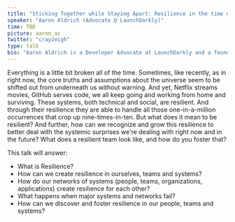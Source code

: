 ```yaml
---
title: "Sticking Together while Staying Apart: Resilience in the time of global pandemic"
speaker: "Aaron Aldrich (Advocate @ LaunchDarkly)"
time: TBD
picture: aaron_ac
twitter: "crayzeigh"
type: talk
bio: "Aaron Aldrich is a Developer Advocate at LaunchDarkly and a founding organizer of DevOpsDays Hartford and organizer of DevOpsDays NYC. He is passionate about the connection points of humans and technology and how we can consistently use one to help the other. Find him online @crayzeigh on twitter or crayzeigh.com"
---
```


Everything is a little bit broken all of the time. Sometimes, like recently, as in right now, the core truths and assumptions about the universe seem to be shifted out from underneath us without warning. And yet, Netflix streams movies, GitHub serves code, we all keep going and working from home and surviving. These systems, both technical and social, are resilient. And through their resilience they are able to handle all those one-in-a-million occurrences that crop up nine-times-in-ten. But what does it mean to be resilient? And further, how can we recognize and grow this resilience to better deal with the systemic surprises we're dealing with right now and in the future? What does a resilient team look like, and how do you foster that?

This talk will answer: 
- What is Resilience? 
- How can we create resilience in ourselves, teams and systems?
- How do our networks of systems (people, teams, organizations, applications) create resilience for each other? 
- What happens when major systems and networks fail? 
- How can we discover and foster resilience in our people, teams and systems?
